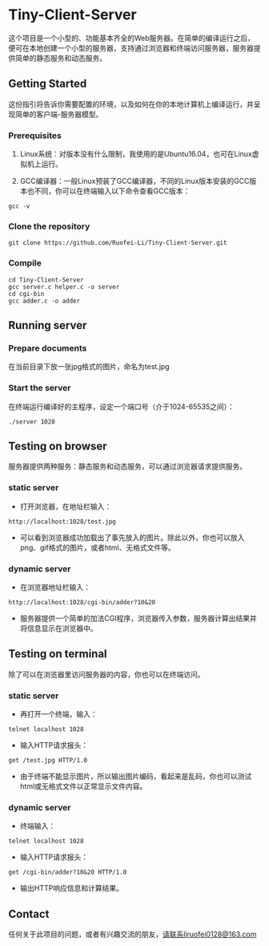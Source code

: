 # Tiny-Client-Server

这个项目是一个小型的、功能基本齐全的Web服务器。在简单的编译运行之后，便可在本地创建一个小型的服务器，支持通过浏览器和终端访问服务器，服务器提供简单的静态服务和动态服务。

## Getting Started

这份指引将告诉你需要配置的环境，以及如何在你的本地计算机上编译运行，并呈现简单的客户端-服务器模型。

### Prerequisites

1. Linux系统：对版本没有什么限制，我使用的是Ubuntu16.04，也可在Linux虚拟机上运行。

2. GCC编译器：一般Linux预装了GCC编译器，不同的Linux版本安装的GCC版本也不同，你可以在终端输入以下命令查看GCC版本：
```
gcc -v
```

### Clone the repository
```
git clone https://github.com/Ruofei-Li/Tiny-Client-Server.git
```

### Compile
```
cd Tiny-Client-Server
gcc server.c helper.c -o server
cd cgi-bin
gcc adder.c -o adder
```

## Running server

### Prepare documents

在当前目录下放一张jpg格式的图片，命名为test.jpg

### Start the server

在终端运行编译好的主程序，设定一个端口号（介于1024-65535之间）：
```
./server 1028
```

## Testing on browser

服务器提供两种服务：静态服务和动态服务，可以通过浏览器请求提供服务。

### static server

* 打开浏览器，在地址栏输入：
```
http://localhost:1028/test.jpg
```
* 可以看到浏览器成功加载出了事先放入的图片。除此以外，你也可以放入png、gif格式的图片，或者html、无格式文件等。


### dynamic server

* 在浏览器地址栏输入：
```
http://localhost:1028/cgi-bin/adder?10&20 
```
* 服务器提供一个简单的加法CGI程序，浏览器传入参数，服务器计算出结果并将信息显示在浏览器中。



## Testing on terminal

除了可以在浏览器里访问服务器的内容，你也可以在终端访问。

### static server

* 再打开一个终端，输入：
```
telnet localhost 1028
```
* 输入HTTP请求报头：
```
get /test.jpg HTTP/1.0
```
* 由于终端不能显示图片，所以输出图片编码，看起来是乱码，你也可以测试html或无格式文件以正常显示文件内容。


### dynamic server

* 终端输入：
```
telnet localhost 1028
```
* 输入HTTP请求报头：
```
get /cgi-bin/adder?10&20 HTTP/1.0
```
* 输出HTTP响应信息和计算结果。


## Contact

任何关于此项目的问题，或者有兴趣交流的朋友，请联系liruofei0128@163.com
